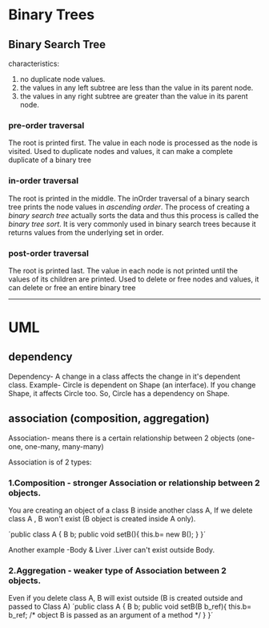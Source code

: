 # Binary Trees

## Binary Search Tree
characteristics:
1. no duplicate node values.
2. the values in any left subtree are less than the value in its parent node.
3. the values in any right subtree are greater than the value in its parent node.

### pre-order traversal
The root is printed first.
The value in each node is processed as the node is visited.
Used to duplicate nodes and values, it can make a complete duplicate of a binary tree

### in-order traversal
The root is printed in the middle.
The inOrder traversal of a binary search tree prints the node values in _ascending order_.
The process of creating a _binary search tree_ actually sorts the data and thus this process is called the _binary tree sort_.
It is very commonly used in binary search trees because it returns values from the underlying set in order.

### post-order traversal
The root is printed last.
The value in each node is not printed until the values of its children are printed.
Used to delete or free nodes and values, it can delete or free an entire binary tree


---
# UML
## dependency
Dependency- A change in a class affects the change in it's dependent class. Example- Circle is dependent on Shape (an interface). If you change Shape, it affects Circle too. So, Circle has a dependency on Shape.

## association (composition, aggregation)
Association- means there is a certain relationship between 2 objects (one-one, one-many, many-many)

Association is of 2 types:
### 1.Composition - stronger Association or relationship between 2 objects.
You are creating an object of a class B inside another class A, If we delete class A , B won't exist (B object is created inside A only).

´public class A { B b;
                  public void setB(){
                                      this.b= new B(); }
                }´

Another example -Body & Liver .Liver can't exist outside Body.

### 2.Aggregation - weaker type of Association between 2 objects.
Even if you delete class A, B will exist outside (B is created outside and passed to Class A)
´public class A { B b;
                  public void setB(B b_ref){
                                             this.b= b_ref;  /* object B is passed as an argument of a method */ }
                }´


